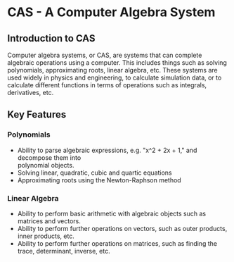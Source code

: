 # CAS - A Computer Algebra System

## Introduction to CAS
Computer algebra systems, or CAS, are systems that can complete algebraic operations using a
computer. This includes things such as solving polynomials, approximating roots, linear
algebra, etc. These systems are used widely in physics and engineering, to calculate
simulation data, or to calculate different functions in terms of operations such as
integrals, derivatives, etc.

## Key Features

### Polynomials
- Ability to parse algebraic expressions, e.g. "x^2 + 2x + 1," and decompose them into  
polynomial objects.
- Solving linear, quadratic, cubic and quartic equations
- Approximating roots using the Newton-Raphson method

### Linear Algebra
- Ability to perform basic arithmetic with algebraic objects such as matrices and vectors.
- Ability to perform further operations on vectors, such as outer products, inner products, etc.
- Ability to perform further operations on matrices, such as finding the trace, determinant, inverse, etc.
  
